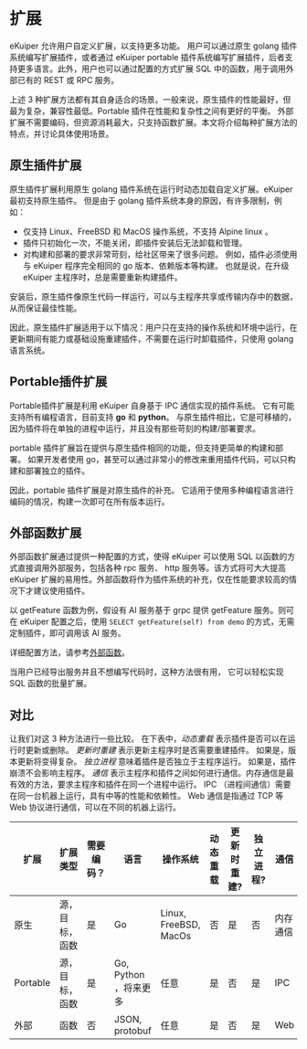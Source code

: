 # 扩展

eKuiper 允许用户自定义扩展，以支持更多功能。 用户可以通过原生 golang 插件系统编写扩展插件，或者通过 eKuiper portable 插件系统编写扩展插件，后者支持更多语言。此外，用户也可以通过配置的方式扩展 SQL 中的函数，用于调用外部已有的 REST 或 RPC 服务。

上述 3 种扩展方法都有其自身适合的场景。一般来说，原生插件的性能最好，但最为复杂，兼容性最低。Portable 插件在性能和复杂性之间有更好的平衡。 外部扩展不需要编码，但资源消耗最大，只支持函数扩展。本文将介绍每种扩展方法的特点，并讨论具体使用场景。

## 原生插件扩展

原生插件扩展利用原生 golang 插件系统在运行时动态加载自定义扩展。eKuiper 最初支持原生插件。 但是由于 golang 插件系统本身的原因，有许多限制，例如：

- 仅支持 Linux、FreeBSD 和 MacOS 操作系统，不支持 Alpine linux 。
- 插件只初始化一次，不能关闭，即插件安装后无法卸载和管理。
- 对构建和部署的要求非常苛刻，给社区带来了很多问题。 例如，插件必须使用与 eKuiper 程序完全相同的 go 版本、依赖版本等构建。 也就是说，在升级 eKuiper 主程序时，总是需要重新构建插件。

安装后，原生插件像原生代码一样运行，可以与主程序共享或传输内存中的数据，从而保证最佳性能。

因此，原生插件扩展适用于以下情况：用户只在支持的操作系统和环境中运行，在更新期间有能力或基础设施重建插件，不需要在运行时卸载插件，只使用 golang 语言系统。

## Portable插件扩展

Portable插件扩展是利用 eKuiper 自身基于 IPC 通信实现的插件系统。 它有可能支持所有编程语言，目前支持 **go** 和 **python**。 与原生插件相比，它是可移植的，因为插件将在单独的进程中运行，并且没有那些苛刻的构建/部署要求。

portable 插件扩展旨在提供与原生插件相同的功能，但支持更简单的构建和部署。 如果开发者使用 go，甚至可以通过非常小的修改来重用插件代码，可以只构建和部署独立的插件。

因此，portable 插件扩展是对原生插件的补充。 它适用于使用多种编程语言进行编码的情况，构建一次即可在所有版本运行。

## 外部函数扩展

外部函数扩展通过提供一种配置的方式，使得 eKuiper 可以使用 SQL 以函数的方式直接调用外部服务，包括各种 rpc 服务、 http 服务等。该方式将可大大提高 eKuiper 扩展的易用性。外部函数将作为插件系统的补充，仅在性能要求较高的情况下才建议使用插件。

以 getFeature 函数为例，假设有 AI 服务基于 grpc 提供 getFeature 服务。则可在 eKuiper 配置之后，使用 `SELECT getFeature(self) from demo` 的方式，无需定制插件，即可调用该 AI 服务。

详细配置方法，请参考[外部函数](external/external_func.md)。

当用户已经导出服务并且不想编写代码时，这种方法很有用， 它可以轻松实现 SQL 函数的批量扩展。

## 对比

让我们对这 3 种方法进行一些比较。 在下表中，*动态重载* 表示插件是否可以在运行时更新或删除。 *更新时重建* 表示更新主程序时是否需要重建插件。 如果是，版本更新将变得复杂。 *独立进程* 意味着插件是否独立于主程序运行。 如果是，插件崩溃不会影响主程序。 *通信* 表示主程序和插件之间如何进行通信。内存通信是最有效的方法，要求主程序和插件在同一个进程中运行。 IPC （进程间通信）需要在同一台机器上运行，具有中等的性能和依赖性。 Web 通信是指通过 TCP 等 Web 协议进行通信，可以在不同的机器上运行。

| 扩展     | 扩展类型       | 需要编码？ | 语言                  | 操作系统              | 动态重载 | 更新时重建? | 独立进程? | 通信     |
| -------- | -------------- | ---------- | --------------------- | --------------------- | -------- | ----------- | --------- | -------- |
| 原生     | 源，目标，函数 | 是         | Go                    | Linux, FreeBSD, MacOs | 否       | 是          | 否        | 内存通信 |
| Portable | 源，目标，函数 | 是         | Go, Python ，将来更多 | 任意                  | 是       | 否          | 是        | IPC      |
| 外部     | 函数           | 否         | JSON, protobuf        | 任意                  | 是       | 否          | 是        | Web      |
